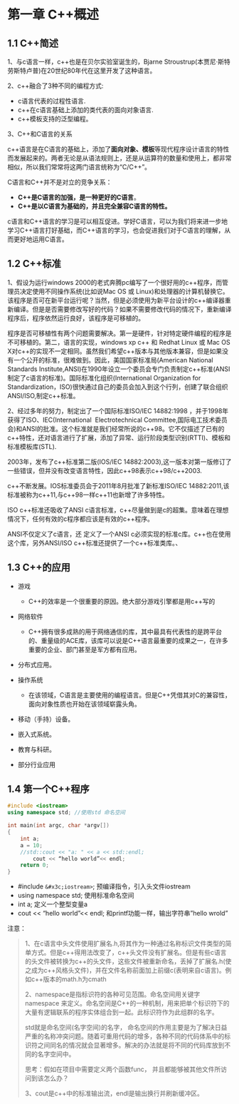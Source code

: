 # 第一章 C++概述

## 1.1 C++简述

1、与c语言一样，c++也是在贝尔实验室诞生的，Bjarne Stroustrup(本贾尼·斯特劳斯特卢普)在20世纪80年代在这里开发了这种语言。

2、c++融合了3种不同的编程方式:

* c语言代表的过程性语言.
* c++在c语言基础上添加的类代表的面向对象语言.
* c++模板支持的泛型编程。

3、C++和C语言的关系

c++语言是在C语言的基础上，添加了**面向对象、模板**等现代程序设计语言的特性而发展起来的。两者无论是从语法规则上，还是从运算符的数量和使用上，都非常相似，所以我们常常将这两门语言统称为“C/C++”。

C语言和C++并不是对立的竞争关系：

* **C++是C语言的加强，是一种更好的C语言**。
* **C++是以C语言为基础的，并且完全兼容C语言的特性。**

c语言和C++语言的学习是可以相互促进。学好C语言，可以为我们将来进一步地学习C++语言打好基础，而C++语言的学习，也会促进我们对于C语言的理解，从而更好地运用C语言。

## 1.2 C++标准

1、假设为运行windows 2000的老式奔腾pc编写了一个很好用的c++程序，而管理员决定使用不同操作系统(比如说Mac OS 或 Linux)和处理器的计算机替换它。该程序是否可在新平台运行呢？当然，但是必须使用为新平台设计的c++编译器重新编译。但是是否需要修改写好的代码？如果不需要修改代码的情况下，重新编译程序后，程序依然运行良好，该程序是可移植的。

程序是否可移植性有两个问题需要解决。第一是硬件，针对特定硬件编程的程序是不可移植的。第二，语言的实现，windows xp c++ 和 Redhat Linux 或 Mac OS X对c++的实现不一定相同。虽然我们希望c++版本与其他版本兼容，但是如果没有一个公开的标准，很难做到。因此，美国国家标准局(American National Standards Institute,ANSI)在1990年设立一个委员会专门负责制定c++标准(ANSI制定了c语言的标准)。国际标准化组织(International Organization for Standardization，ISO)很快通过自己的委员会加入到这个行列，创建了联合组织ANSI/ISO,制定c++标准。

2、经过多年的努力，制定出了一个国际标准ISO/IEC 14882:1998 ，并于1998年获得了ISO、IEC(International  Electrotechnical Committee,国际电工技术委员会)和ANSI的批准。这个标准就是我们经常所说的c++98。它不仅描述了已有的c++特性，还对语言进行了扩展，添加了异常、运行阶段类型识别(RTTI)、模板和标准模板库(STL).

2003年，发布了c++标准第二版(IOS/IEC 14882:2003),这一版本对第一版修订了一些错误，但并没有改变语言特性，因此c++98表示c++98/c++2003.

c++不断发展。IOS标准委员会于2011年8月批准了新标准ISO/IEC 14882:2011,该标准被称为c++11,与c++98一样c++11也新增了许多特性。

ISO c++标准还吸收了ANSI c语言标准，c++尽量做到是c的超集。意味着在理想情况下，任何有效的c程序都应该是有效的c++程序。

ANSI不仅定义了c语言，还 定义了一个ANSI c必须实现的标准c库。c++也在使用这个库，另外ANSI/ISO c++标准还提供了一个c++标准类库。、

## 1.3 C++的应用

* 游戏

  * C++的效率是一个很重要的原因。绝大部分游戏引擎都是用c++写的
* 网络软件

  * C++拥有很多成熟的用于网络通信的库，其中最具有代表性的是跨平台的、重量级的ACE库，该库可以说是C++语言最重要的成果之一，在许多重要的企业、部门甚至是军方都有应用。
* 分布式应用。
* 操作系统

  * 在该领域，C语言是主要使用的编程语言。但是C++凭借其对C的兼容性，面向对象性质也开始在该领域崭露头角。
* 移动（手持）设备。
* 嵌入式系统。
* 教育与科研。
* 部分行业应用

## 1.4 第一个C++程序

```cpp
#include <iostream>
using namespace std; //使用std 命名空间

int main(int argc, char *argv[])
{
	int a;
	a = 10;
	//std::cout << "a: " << a << std::endl;
        cout << “hello world”<< endl;
	return 0;
}
```

* #include `&#x3c;iostream>`; 预编译指令，引入头文件iostream
* using namespace std; 使用标准命名空间
* int a; 定义一个整型变量a
* cout &#x3c;&#x3c; “hello world”&#x3c;&#x3c; endl; 和printf功能一样，输出字符串”hello wrold”

注意：

> 1、在c语言中头文件使用扩展名.h,将其作为一种通过名称标识文件类型的简单方式。但是c++得用法改变了，c++头文件没有扩展名。但是有些c语言的头文件被转换为c++的头文件，这些文件被重新命名，丢掉了扩展名.h(使之成为c++风格头文件)，并在文件名称前面加上前缀c(表明来自c语言)。例如c++版本的math.h为cmath
>
> 2、namespace是指标识符的各种可见范围。命名空间用关键字namespace 来定义。命名空间是C++的一种机制，用来把单个标识符下的大量有逻辑联系的程序实体组合到一起。此标识符作为此组群的名字。
>
> std就是命名空间(名字空间)的名字， 命名空间的作用主要是为了解决日益严重的名称冲突问题。随着可重用代码的增多，各种不同的代码体系中的标识符之间同名的情况就会显著增多。解决的办法就是将不同的代码库放到不同的名字空间中。
>
> 思考：假如在项目中需要定义两个函数func， 并且都能够被其他文件所访问到该怎么办？
>
> 3、cout是c++中的标准输出流，endl是输出换行并刷新缓冲区。
